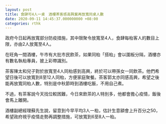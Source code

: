 ```yaml
---
layout: post
title: 食肆可4人一桌　酒樓茶客感高興冀再放寬同桌人數
date: 2020-09-11 14:45:37.000000000 +08:00
categories: rthk
---
```


政府今日起再放寬部分防疫措施，其中限聚令放寬至4人，食肆每枱客人的數目上限，亦由2人放寬至4人。

在旺角一間酒樓，午市有大批市民飲茶，如果同枱「搭枱」會以圍板分隔，酒樓亦有數名執枱專員，披上彩帶識別。

茶客陳太和兒子對於放寬至4人同枱感到高興，終於可以帶孫女一同飲茶。他們希望日後可以放寬到8至12人同枱，方便家庭聚餐。茶客郭太亦同感高興，希望之後能再放寬同枱人數，特別是中秋節時到酒樓吃飯，不用自己煮。

不過，有茶客說今天找位較困難，今日來飲茶的人特別多，他都會擔心疫情，飯後會馬上離開。

酒樓副總經理蘇先生說，留意到今早平均3人一枱，估計生意額會上升百分之50，希望政府視乎疫情走勢再調整措施，可放寬到6至8人一枱。
